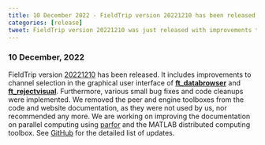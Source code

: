 ```yaml
---
title: 10 December 2022 - FieldTrip version 20221210 has been released
categories: [release]
tweet: FieldTrip version 20221210 was just released with improvements to channel selection and various small bug fixes. Furthermore, the peer and engine toolboxes were removed. See http://www.fieldtriptoolbox.org/#10-december-2022
---
```


### 10 December, 2022

FieldTrip version [20221210](http://github.com/fieldtrip/fieldtrip/releases/tag/20221210) has been released. It includes improvements to channel selection in the graphical user interface of **[ft_databrowser](/reference/ft_databrowser)** and **[ft_rejectvisual](/reference/ft_rejectvisual)**. Furthermore, various small bug fixes and code cleanups were implemented. We removed the peer and engine toolboxes from the code and website documentation, as they were not used by us, nor recommended any more. We are working on improving the documentation on parallel computing using [parfor](https://www.mathworks.com/help/distcomp/parfor.html) and the MATLAB distributed computing toolbox. See [GitHub](https://github.com/fieldtrip/fieldtrip/compare/20221126...20221210) for the detailed list of updates.
